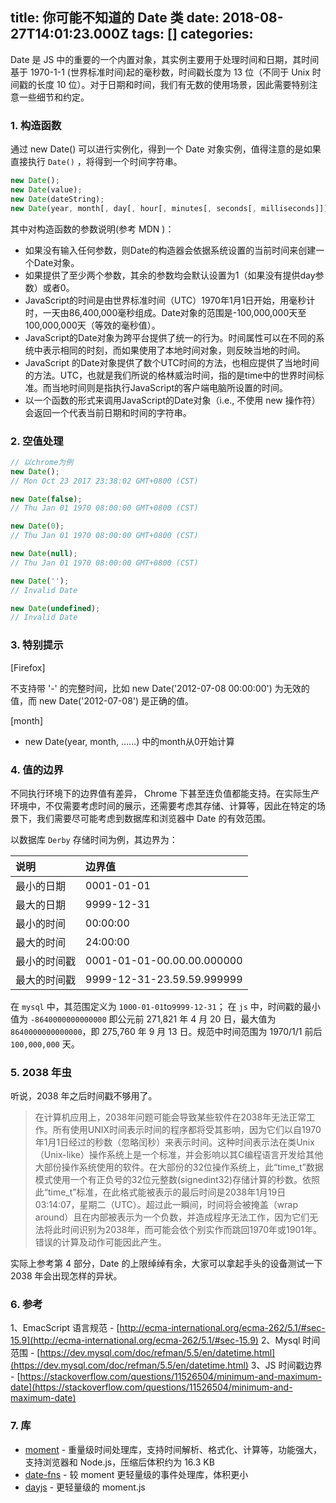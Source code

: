 
title: 你可能不知道的 Date 类
date: 2018-08-27T14:01:23.000Z
tags: []
categories: 
---
Date 是 JS 中的重要的一个内置对象，其实例主要用于处理时间和日期，其时间基于 1970-1-1 (世界标准时间)起的毫秒数，时间戳长度为 13 位（不同于 Unix 时间戳的长度 10 位）。对于日期和时间，我们有无数的使用场景，因此需要特别注意一些细节和约定。

### <a name="bw68yn"></a>1. 构造函数

通过 new Date() 可以进行实例化，得到一个 Date 对象实例，值得注意的是如果直接执行 `Date()` ，将得到一个时间字符串。

```js
new Date();
new Date(value);
new Date(dateString);
new Date(year, month[, day[, hour[, minutes[, seconds[, milliseconds]]]]]);
```

<!-- more -->

其中对构造函数的参数说明(参考 MDN )：

* 如果没有输入任何参数，则Date的构造器会依据系统设置的当前时间来创建一个Date对象。
* 如果提供了至少两个参数，其余的参数均会默认设置为1（如果没有提供day参数）或者0。
* JavaScript的时间是由世界标准时间（UTC）1970年1月1日开始，用毫秒计时，一天由86,400,000毫秒组成。Date对象的范围是-100,000,000天至100,000,000天（等效的毫秒值）。
* JavaScript的Date对象为跨平台提供了统一的行为。时间属性可以在不同的系统中表示相同的时刻，而如果使用了本地时间对象，则反映当地的时间。
* JavaScript 的Date对象提供了数个UTC时间的方法，也相应提供了当地时间的方法。UTC，也就是我们所说的格林威治时间，指的是time中的世界时间标准。而当地时间则是指执行JavaScript的客户端电脑所设置的时间。
* 以一个函数的形式来调用JavaScript的Date对象（i.e., 不使用 new 操作符）会返回一个代表当前日期和时间的字符串。

### <a name="iw21ng"></a>2. 空值处理

```js
// 以chrome为例
new Date();
// Mon Oct 23 2017 23:38:02 GMT+0800 (CST)

new Date(false);
// Thu Jan 01 1970 08:00:00 GMT+0800 (CST)

new Date(0);
// Thu Jan 01 1970 08:00:00 GMT+0800 (CST)

new Date(null);
// Thu Jan 01 1970 08:00:00 GMT+0800 (CST)

new Date('');
// Invalid Date

new Date(undefined);
// Invalid Date
```

### <a name="4i55ic"></a>3. 特别提示

[Firefox]

不支持带 '-' 的完整时间，比如 new Date('2012-07-08 00:00:00') 为无效的值，而 new Date('2012-07-08') 是正确的值。

[month]

* new Date(year, month, ……) 中的month从0开始计算

### <a name="tfq1kl"></a>4. 值的边界

不同执行环境下的边界值有差异， Chrome 下甚至连负值都能支持。在实际生产环境中，不仅需要考虑时间的展示，还需要考虑其存储、计算等，因此在特定的场景下，我们需要尽可能考虑到数据库和浏览器中 Date 的有效范围。

以数据库 `Derby` 存储时间为例，其边界为：

| 说明 | 边界值 |
| :--- | :--- |
| 最小的日期 | 0001-01-01 |
| 最大的日期 | 9999-12-31 |
| 最小的时间 | 00:00:00 |
| 最大的时间 | 24:00:00 |
| 最小的时间戳 | 0001-01-01-00.00.00.000000 |
| 最大的时间戳 | 9999-12-31-23.59.59.999999 |


在 `mysql` 中，其范围定义为 `1000-01-01`to`9999-12-31`；
在 `js` 中，时间戳的最小值为 `-8640000000000000` 即公元前 271,821 年 4 月 20 日，最大值为 `8640000000000000`，即 275,760 年 9 月 13 日。规范中时间范围为 1970/1/1 前后 `100,000,000` 天。

### <a name="316knr"></a>5. 2038 年虫

听说，2038 年之后时间戳不够用了。

> 在计算机应用上，2038年问题可能会导致某些软件在2038年无法正常工作。所有使用UNIX时间表示时间的程序都将受其影响，因为它们以自1970年1月1日经过的秒数（忽略闰秒）来表示时间。这种时间表示法在类Unix（Unix-like）操作系统上是一个标准，并会影响以其C编程语言开发给其他大部份操作系统使用的软件。在大部份的32位操作系统上，此“time\_t”数据模式使用一个有正负号的32位元整数(signedint32)存储计算的秒数。依照此“time\_t”标准，在此格式能被表示的最后时间是2038年1月19日03:14:07，星期二（UTC）。超过此一瞬间，时间将会被掩盖（wrap around）且在内部被表示为一个负数，并造成程序无法工作，因为它们无法将此时间识别为2038年，而可能会依个别实作而跳回1970年或1901年。错误的计算及动作可能因此产生。

实际上参考第 4 部分，Date 的上限绰绰有余，大家可以拿起手头的设备测试一下 2038 年会出现怎样的异状。

### <a name="rgszhm"></a>6. 参考

1、EmacScript 语言规范 - [http://ecma-international.org/ecma-262/5.1/#sec-15.9](http://ecma-international.org/ecma-262/5.1/#sec-15.9)
2、Mysql 时间范围 - [https://dev.mysql.com/doc/refman/5.5/en/datetime.html](https://dev.mysql.com/doc/refman/5.5/en/datetime.html)
3、JS 时间戳边界 - [https://stackoverflow.com/questions/11526504/minimum-and-maximum-date](https://stackoverflow.com/questions/11526504/minimum-and-maximum-date)

### <a name="kkpnsm"></a>7. 库

* [moment](https://github.com/moment/moment) - 重量级时间处理库，支持时间解析、格式化、计算等，功能强大，支持浏览器和 Node.js，压缩后体积约为 16.3 KB
* [date-fns](https://github.com/date-fns/date-fns) - 较 moment 更轻量级的事件处理库，体积更小
* [dayjs](https://github.com/iamkun/dayjs) - 更轻量级的 moment.js


